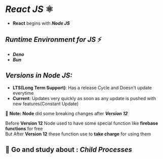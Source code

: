# _React JS_ ⚛️
- <b>React</b> begins with <b>_Node JS_</b>

## _Runtime Environment for JS_ ⚡
- <b>_Deno_</b>
- <b>_Bun_</b>

## <b>_Versions in Node JS:_</b><br>
- <b>LTS(Long Term Support)</b>: Has a release Cycle and Doesn't update everytime<br>
- <b>Current</b>: Updates very quickly as soon as any update is pushed with new features(Constant Update)


🌟 **Note:**  **Node** did some breaking changes after **_Version 12_**

Before **Version 12** Node used to have some special function like **firebase functions** for free<br>
But After **Version 12** these function use to <b>take charge</b> for using them

## 🌟 Go and study about : _Child Processes_

